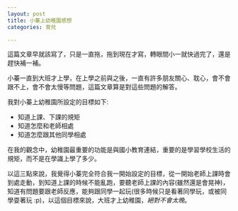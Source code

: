 ```yaml
---
layout: post
title: 小蓁上幼稚園感想
categories: 育兒

---
```





這篇文章早就該寫了，只是一直拖，拖到現在才寫，轉眼間小一就快過完了，還是趕快補一補。


小蓁一直到大班才上學，在上學之前與之後，一直有許多朋友關心、耽心，會不會跟不上，會不會太慢等問題，這篇文章算是對這些問題的解答。


我對小蓁上幼稚園所設定的目標如下:
- 知道上課、下課的規矩
- 知道怎麼和老師相處
- 知道怎麼跟其他同學相處

在我的觀念中，幼稚園最重要的功能是與國小教育連結，重要的是學習學校生活的規矩，而不是在學識上學了多少。


以這三點來說，我覺得小蓁完全符合我一開始設定的目標，從一開始老師上課時會到處走動，到知道上課的時候不能亂跑，要聽老師上課的內容(雖然還是會晃神)，知道有問題要跟老師反應，能夠跟同學一起玩(很多時候只是看著同學玩，或被同學耍著玩  :p)，以這個目標來說，大班才上幼稚園，*絕對不會太晚*。
